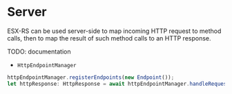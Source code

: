 # Server

ESX-RS can be used server-side to map incoming HTTP request to method calls, then to map the result of such method calls to an HTTP response.

TODO: documentation
- `HttpEndpointManager`

```typescript
httpEndpointManager.registerEndpoints(new Endpoint());
let httpResponse: HttpResponse = await httpEndpointManager.handleRequest(httpRequest);
```
